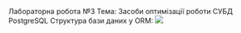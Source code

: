 Лабораторна робота №3
Тема: Засоби оптимізації роботи СУБД PostgreSQL
Структура бази даних у ORM: 
![](https://i.ibb.co/mzBmnmN/Scheme.png)